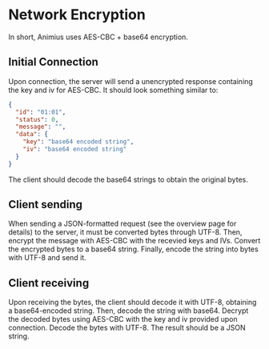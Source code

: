 # Network Encryption

In short, Animius uses AES-CBC + base64 encryption.

## Initial Connection

Upon connection, the server will send a unencrypted response containing the key and iv for AES-CBC. It should look something similar to:

``` JSON
{
  "id": "01:01",
  "status": 0,
  "message": "",
  "data": {
    "key": "base64 encoded string",
    "iv": "base64 encoded string"
  }
}
```

The client should decode the base64 strings to obtain the original bytes.

## Client sending

When sending a JSON-formatted request (see the overview page for details) to the server, it must be converted bytes through UTF-8. Then, encrypt the message with AES-CBC with the recevied keys and IVs. Convert the encrypted bytes to a base64 string. Finally, encode the string into bytes with UTF-8 and send it.

## Client receiving

Upon receiving the bytes, the client should decode it with UTF-8, obtaining a base64-encoded string. Then, decode the string with base64. Decrypt the decoded bytes using AES-CBC with the key and iv provided upon connection. Decode the bytes with UTF-8. The result should be a JSON string.
